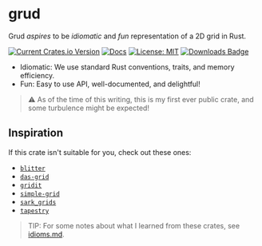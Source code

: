# grud

Grud _aspires_ to be _idiomatic_ and _fun_ representation of a 2D grid in Rust.

[![Current Crates.io Version](https://img.shields.io/crates/v/grud.svg)](https://crates.io/crates/grud)
[![Docs](https://docs.rs/grud/badge.svg)](https://docs.rs/grud/)
[![License: MIT](https://img.shields.io/badge/License-MIT-yellow.svg)](https://opensource.org/licenses/MIT)
[![Downloads Badge](https://img.shields.io/crates/d/grud.svg)](https://crates.io/crates/grud)

- Idiomatic: We use standard Rust conventions, traits, and memory efficiency.
- Fun: Easy to use API, well-documented, and delightful!

> ⚠️ As of the time of this writing, this is my first ever public crate, and
> some turbulence might be expected!

## Inspiration

If this crate isn't suitable for you, check out these ones:

- [`blitter`](https://crates.io/crates/blitter)
- [`das-grid`](https://crates.io/crates/das-grid)
- [`gridit`](https://crates.io/crates/gridit)
- [`simple-grid`](https://crates.io/crates/simple-grid)
- [`sark_grids`](https://crates.io/crates/sark_grids)
- [`tapestry`](https://crates.io/crates/tapestry)

> TIP: For some notes about what I learned from these crates, see
> [idioms.md](idioms.md).
